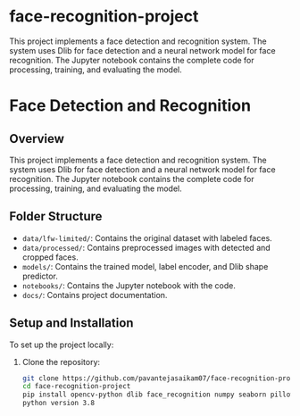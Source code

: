 # face-recognition-project
This project implements a face detection and recognition system. The system uses Dlib for face detection and a neural network model for face recognition. The Jupyter notebook contains the complete code for processing, training, and evaluating the model.

# Face Detection and Recognition

## Overview

This project implements a face detection and recognition system. The system uses Dlib for face detection and a neural network model for face recognition. The Jupyter notebook contains the complete code for processing, training, and evaluating the model.

## Folder Structure

- `data/lfw-limited/`: Contains the original dataset with labeled faces.
- `data/processed/`: Contains preprocessed images with detected and cropped faces.
- `models/`: Contains the trained model, label encoder, and Dlib shape predictor.
- `notebooks/`: Contains the Jupyter notebook with the code.
- `docs/`: Contains project documentation.

## Setup and Installation

To set up the project locally:

1. Clone the repository:
   ```bash
   git clone https://github.com/pavantejasaikam07/face-recognition-project.git
   cd face-recognition-project
   pip install opencv-python dlib face_recognition numpy seaborn pillow pandas scikit-learn tensorflow joblib
   python version 3.8


